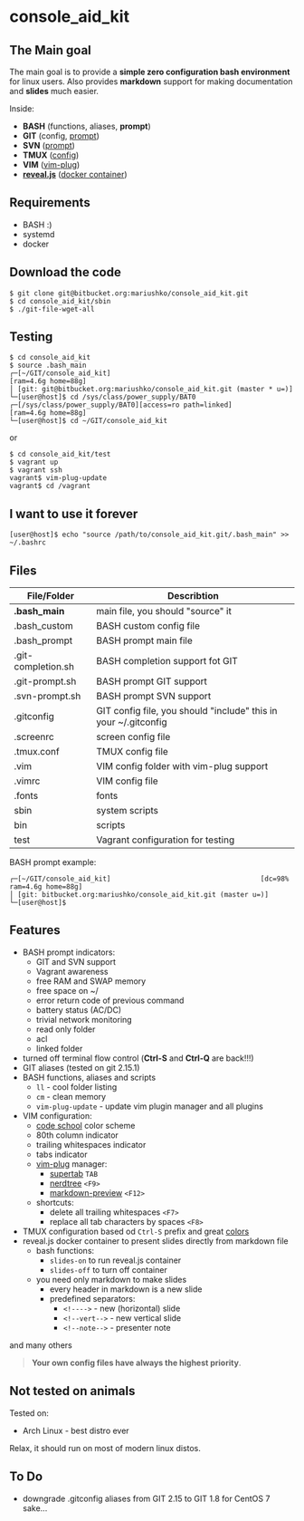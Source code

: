 # console_aid_kit

## The Main goal
The main goal is to provide a **simple zero configuration bash environment** for linux users.
Also provides **markdown** support for making documentation and **slides** much easier.

Inside:

- **BASH** (functions, aliases, **prompt**)
- **GIT** (config, [prompt](https://github.com/git/git/blob/master/contrib/completion/git-prompt.sh))
- **SVN** ([prompt](https://github.com/mcandre/svn-prompt))
- **TMUX** ([config](http://www.hamvocke.com/blog/a-guide-to-customizing-your-tmux-conf))
- **VIM** ([vim-plug](https://github.com/junegunn/vim-plug))
- **[reveal.js](https://github.com/hakimel/reveal.js/)** ([docker container](https://github.com/amouat/revealjs-docker))

## Requirements

- BASH :)
- systemd
- docker

## Download the code

```
$ git clone git@bitbucket.org:mariushko/console_aid_kit.git
$ cd console_aid_kit/sbin
$ ./git-file-wget-all
```
## Testing

```
$ cd console_aid_kit
$ source .bash_main
┌─[~/GIT/console_aid_kit]                                            [ram=4.6g home=88g]
│ [git: git@bitbucket.org:mariushko/console_aid_kit.git (master * u=)]
└─[user@host]$ cd /sys/class/power_supply/BAT0
┌─[/sys/class/power_supply/BAT0][access=ro path=linked]              [ram=4.6g home=88g]
└─[user@host]$ cd ~/GIT/console_aid_kit
```
or
```
$ cd console_aid_kit/test
$ vagrant up
$ vagrant ssh
vagrant$ vim-plug-update
vagrant$ cd /vagrant
```

## I want to use it forever
```
[user@host]$ echo "source /path/to/console_aid_kit.git/.bash_main" >> ~/.bashrc
```

## Files

| File/Folder         | Describtion
| ------------------  | ---------------------------------------- |
| **.bash_main**      | main file, you should "source" it
| .bash_custom        | BASH custom config file
| .bash_prompt        | BASH prompt main file
| .git-completion.sh  | BASH completion support fot GIT
| .git-prompt.sh      | BASH prompt GIT support
| .svn-prompt.sh      | BASH prompt SVN support
| .gitconfig          | GIT config file, you should "include" this in your ~/.gitconfig
| .screenrc           | screen config file
| .tmux.conf          | TMUX config file
| .vim                | VIM config folder with vim-plug support
| .vimrc              | VIM config file
| .fonts              | fonts
| sbin                | system scripts
| bin                 | scripts
| test                | Vagrant configuration for testing

BASH prompt example:

```
┌─[~/GIT/console_aid_kit]                                     [dc=98% ram=4.6g home=88g]
│ [git: bitbucket.org:mariushko/console_aid_kit.git (master u=)]
└─[user@host]$
```
## Features

- BASH prompt indicators:
    - GIT and SVN support
    - Vagrant awareness
    - free RAM and SWAP memory
    - free space on ~/
    - error return code of previous command
    - battery status (AC/DC)
    - trivial network monitoring
    - read only folder
    - acl
    - linked folder
- turned off terminal flow control (**Ctrl-S** and **Ctrl-Q** are back!!!)
- GIT aliases (tested on git 2.15.1)
- BASH functions, aliases and scripts
    - ```ll``` - cool folder listing
    - ```cm``` - clean memory
    - ```vim-plug-update``` - update vim plugin manager and all plugins
- VIM configuration:
    - [code school](http://astonj.com/tech/vim-for-ruby-rails-and-a-sexy-theme/) color scheme
    - 80th column indicator
    - trailing whitespaces indicator
    - tabs indicator
    - [vim-plug](https://github.com/junegunn/vim-plug) manager:
        - [supertab](https://github.com/ervandew/supertab) ```TAB```
        - [nerdtree](https://github.com/scrooloose/nerdtree) ```<F9>```
        - [markdown-preview](https://github.com/iamcco/markdown-preview.vim) ```<F12>```
    - shortcuts:
        - delete all trailing whitespaces ```<F7>```
        - replace all tab characters by spaces ```<F8>```
- TMUX configuration based od ```Ctrl-S``` prefix and great [colors](http://www.hamvocke.com/blog/a-guide-to-customizing-your-tmux-conf)
- reveal.js docker container to present slides directly from markdown file
    - bash functions:
        - ```slides-on``` to run reveal.js container
        - ```slides-off``` to turn off container
    - you need only markdown to make slides
        - every header in markdown is a new slide
        - predefined separators:
            - ```<!---->``` - new (horizontal) slide
            - ```<!--vert-->``` - new vertical slide
            - ```<!--note-->``` - presenter note

and many others

> **Your own config files have always the highest priority**.

## Not tested on animals

Tested on:

- Arch Linux - best distro ever

Relax, it should run on most of modern linux distos.

## To Do

- downgrade .gitconfig aliases from GIT 2.15 to GIT 1.8 for CentOS 7 sake...
